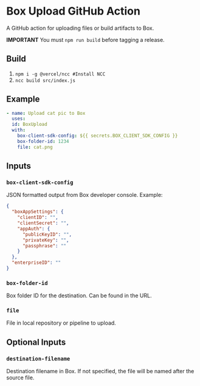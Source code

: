 # Box Upload GitHub Action

A GitHub action for uploading files or build artifacts to Box.

**IMPORTANT** You must `npm run build` before tagging a release.

## Build
1. `npm i -g @vercel/ncc #Install NCC`
2. `ncc build src/index.js`

## Example
```yaml
- name: Upload cat pic to Box
  uses: 
  id: BoxUpload
  with:
    box-client-sdk-config: ${{ secrets.BOX_CLIENT_SDK_CONFIG }}
    box-folder-id: 1234
    file: cat.png
```
## Inputs

### `box-client-sdk-config`
JSON formatted output from Box developer console. Example:

```json
{
  "boxAppSettings": {
    "clientID": "",
    "clientSecret": "",
    "appAuth": {
      "publicKeyID": "",
      "privateKey": "",
      "passphrase": ""
    }
  },
  "enterpriseID": ""
}
```
### `box-folder-id`
Box folder ID for the destination. Can be found in the URL.

### `file`
File in local repository or pipeline to upload.

## Optional Inputs

### `destination-filename`
Destination filename in Box. If not specified, the file will be named after the source file.